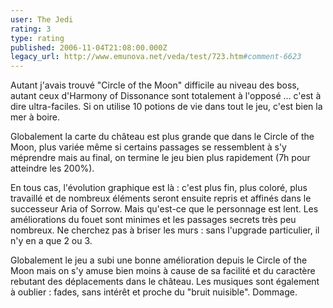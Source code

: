 ```yaml
---
user: The Jedi
rating: 3
type: rating
published: 2006-11-04T21:08:00.000Z
legacy_url: http://www.emunova.net/veda/test/723.htm#comment-6623
---
```

Autant j'avais trouvé "Circle of the Moon" difficile au niveau des boss, autant ceux d'Harmony of Dissonance sont totalement à l'opposé ... c'est à dire ultra-faciles. Si on utilise 10 potions de vie dans tout le jeu, c'est bien la mer à boire.

Globalement la carte du château est plus grande que dans le Circle of the Moon, plus variée même si certains passages se ressemblent à s'y méprendre mais au final, on termine le jeu bien plus rapidement (7h pour atteindre les 200%).

En tous cas, l'évolution graphique est là : c'est plus fin, plus coloré, plus travaillé et de nombreux éléments seront ensuite repris et affinés dans le successeur Aria of Sorrow. Mais qu'est-ce que le personnage est lent. Les améliorations du fouet sont minimes et les passages secrets très peu nombreux. Ne cherchez pas à briser les murs : sans l'upgrade particulier, il n'y en a que 2 ou 3\.

Globalement le jeu a subi une bonne amélioration depuis le Circle of the Moon mais on s'y amuse bien moins à cause de sa facilité et du caractère rebutant des déplacements dans le château. Les musiques sont également à oublier : fades, sans intérêt et proche du "bruit nuisible". Dommage.